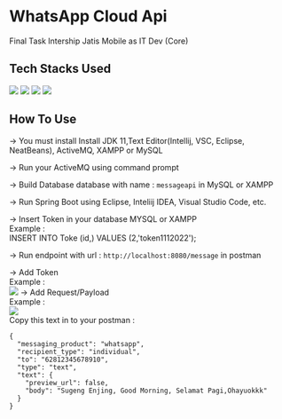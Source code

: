 # WhatsApp Cloud Api
Final Task Intership Jatis Mobile as IT Dev (Core)

## Tech Stacks Used
[![](https://img.shields.io/badge/Spring-6DB33F?style=for-the-badge&logo=spring&logoColor=white)]() [![](https://img.shields.io/badge/-ActiveMQ-red)]() [![](https://img.shields.io/badge/MySQL-005C84?style=for-the-badge&logo=mysql&logoColor=white)]() [![](https://img.shields.io/badge/Postman-FF6C37?style=for-the-badge&logo=postman&logoColor=white)]()

## How To Use
-> You must install Install JDK 11,Text Editor(Intellij, VSC, Eclipse, NeatBeans), ActiveMQ, XAMPP or MySQL

-> Run your ActiveMQ using command prompt

-> Build Database database with name : `messageapi` in MySQL or XAMPP

-> Run Spring Boot using Eclipse, Inteliij IDEA, Visual Studio Code, etc.<br/>

-> Insert Token in your database MYSQL or XAMPP <br/>
Example : <br/>
INSERT INTO Toke (id,)
VALUES (2,'token1112022');


-> Run endpoint with url : `http://localhost:8080/message` in postman <br/>

-> Add Token <br/>
Example : <br/>
![](https://github.com/hafidzencis/jatis-message-api/blob/master/imggithub/add-token-postman.jpg)
-> Add Request/Payload <br/>
Example : <br/>
![](https://github.com/hafidzencis/jatis-message-api/blob/master/imggithub/post-body.jpg)<br/>
Copy this text in to your postman : <br/>
```
{
  "messaging_product": "whatsapp",
  "recipient_type": "individual",
  "to": "62812345678910",
  "type": "text",
  "text": {
    "preview_url": false,
    "body": "Sugeng Enjing, Good Morning, Selamat Pagi,Ohayuokkk"
  }
}
```




